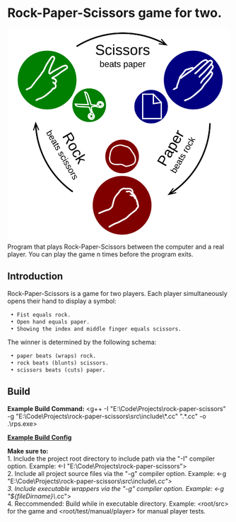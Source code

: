 # Rock-Paper-Scissors game for two.
![Rock-Paper-Scissors Thumbnail](/res/Rock-paper-scissors.svg)  
Program that plays Rock-Paper-Scissors between the computer and a real player. You can play the game n times before the program exits.

## Introduction
Rock-Paper-Scissors is a game for two players. Each player simultaneously opens their hand to
display a symbol:

     • Fist equals rock.  
     • Open hand equals paper.  
     • Showing the index and middle finger equals scissors.

The winner is determined by the following schema:

     • paper beats (wraps) rock.  
     • rock beats (blunts) scissors.  
     • scissors beats (cuts) paper.

## Build

__Example Build Command:__ <g++ -I "E:\\Code\\Projects\\rock-paper-scissors" -g "E:\\Code\\Projects\\rock-paper-scissors\\src\\include\\*.cc" ".\*.cc" -o .\rps.exe>

__[Example Build Config](https://github.com/SamyuelDanyo/rock-paper-scissors/docs/tasks.json)__

__Make sure to:__  
     1. Include the project root directory to include path via the "-I" compiler option. Example: <-I "E:\\Code\\Projects\\rock-paper-scissors">  
	2. Include all project source files via the "-g" compiler option. Example: <-g "E:\\Code\\Projects\\rock-paper-scissors\\src\\include\\*.cc">  
     3. Include executable wrappers via the "-g" compiler option. Example: <-g "${fileDirname}\\*.cc">  
     4. Reccommended: Build while in executable directory. Example: <root/src> for the game and <root/test/manual/player> for manual player tests.
